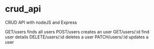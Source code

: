 # crud_api
CRUD API with nodeJS and Express

GET/users finds all users
POST/users creates an user
GET/users/:id find user details
DELETE/users/:id deletes a user
PATCH/users/:id updates a user
